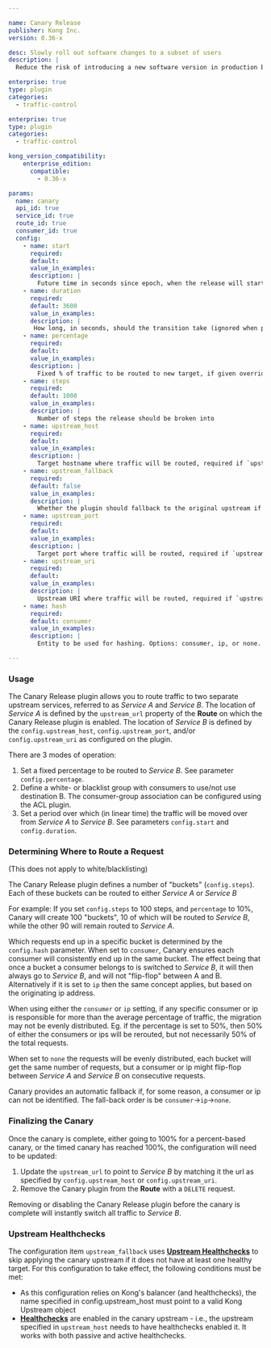 ```yaml
---

name: Canary Release
publisher: Kong Inc.
version: 0.36-x

desc: Slowly roll out software changes to a subset of users
description: |
  Reduce the risk of introducing a new software version in production by slowly rolling out the change to a small subset of users. This plugin also enables roll back to your original upstream service, or shift all traffic to the new version.

enterprise: true
type: plugin
categories:
  - traffic-control

enterprise: true
type: plugin
categories:
  - traffic-control

kong_version_compatibility:
    enterprise_edition:
      compatible:
        - 0.36-x

params:
  name: canary
  api_id: true
  service_id: true
  route_id: true
  consumer_id: true
  config:
    - name: start
      required:
      default:
      value_in_examples:
      description: |
        Future time in seconds since epoch, when the release will start (ignored when percentage is set, or when using whitelist or blacklist)
    - name: duration
      required:
      default: 3600
      value_in_examples:
      description: |
       How long, in seconds, should the transition take (ignored when percentage is set, or when using whitelist or blacklist)
    - name: percentage
      required:
      default:
      value_in_examples:
      description: |
        Fixed % of traffic to be routed to new target, if given overrides `start` and `duration`
    - name: steps
      required:
      default: 1000
      value_in_examples:
      description: |
        Number of steps the release should be broken into
    - name: upstream_host
      required:
      default:
      value_in_examples:
      description: |
        Target hostname where traffic will be routed, required if `upstream_uri` is not set
    - name: upstream_fallback
      required:
      default: false
      value_in_examples:
      description: |
        Whether the plugin should fallback to the original upstream if the canary upstream doesn't have at least one healthy target. `upstream_host` must point to a valid Kong Upstream entity
    - name: upstream_port
      required:
      default:
      value_in_examples:
      description: |
        Target port where traffic will be routed, required if `upstream_uri/host` is not set
    - name: upstream_uri
      required:
      default:
      value_in_examples:
      description: |
        Upstream URI where traffic will be routed, required if `upstream_host` is not set
    - name: hash
      required:
      default: consumer
      value_in_examples:
      description: |
        Entity to be used for hashing. Options: consumer, ip, or none. Please make sure when not using none, to properly set the settings for `trusted_ips` (see settings `trusted_ips` and `real_ip_header` in the Kong config file)

---
```


### Usage

The Canary Release plugin allows you to route traffic to two separate upstream 
services, referred to as _Service A_ and _Service B_. The location of _Service A_
is defined by the `upstream_url` property of the **Route** on which the Canary
Release plugin is enabled. The location of _Service B_ is defined by the 
`config.upstream_host`, `config.upstream_port`, and/or `config.upstream_uri` as
configured on the plugin.

There are 3 modes of operation:

1. Set a fixed percentage to be routed to _Service B_. See parameter
   `config.percentage`.
2. Define a white- or blacklist group with consumers to use/not use destination
   B. The consumer-group association can be configured using the ACL plugin.
3. Set a period over which (in linear time) the traffic will be moved over
   from _Service A_ to _Service B_. See parameters `config.start` and 
   `config.duration`.

### Determining Where to Route a Request

(This does not apply to white/blacklisting)

The Canary Release plugin defines a number of "buckets" (`config.steps`). 
Each of these buckets can be routed to either _Service A_ or _Service B_ 

For example: If you set `config.steps` to 100 steps, and `percentage` to 10%, 
Canary will create 100 "buckets", 10 of which will be routed to _Service B_, 
while the other 90 will remain routed to _Service A_.

Which requests end up in a specific bucket is determined by the `config.hash` 
parameter. When set to `consumer`, Canary ensures each consumer will 
consistently end up in the same bucket. The effect being that once a bucket a 
consumer belongs to is switched to _Service B_, it will then always go to 
_Service B_, and will not "flip-flop" between A and B. Alternatively if it is set to
`ip` then the same concept applies, but based on the originating ip address.

When using either the `consumer` or `ip` setting, if any specific consumer or ip 
is responsible for more than the average percentage of traffic, the migration 
may not be evenly distributed. Eg. if the percentage is set to 50%, then 50% of 
either the consumers or ips will be rerouted, but not necessarily 50% of the total requests.

When set to `none` the requests will be evenly distributed, each bucket 
will get the same number of requests, but a consumer or ip might flip-flop between 
_Service A_ and _Service B_ on consecutive requests.

Canary provides an automatic fallback if, for some reason, a consumer or ip can 
not be identified. The fall-back order is be `consumer`->`ip`->`none`.

### Finalizing the Canary

Once the canary is complete, either going to 100% for a percent-based canary, 
or the timed canary has reached 100%, the configuration will need to be updated:

1. Update the `upstream_url` to point to _Service B_ by matching it the url as 
specified by `config.upstream_host` or `config.upstream_uri`.
2. Remove the Canary plugin from the **Route** with a `DELETE` request.

Removing or disabling the Canary Release plugin before the canary is complete will
instantly switch all traffic to _Service B_.


### Upstream Healthchecks

The configuration item `upstream_fallback` uses 
[**Upstream Healthchecks**]({{page.kong_version}}/admin-api/#upstream-objects) 
to skip applying the canary upstream if it does not have at least one healthy 
target. For this configuration to take effect, the following conditions must be met:

 - As this configuration relies on Kong's balancer (and healthchecks), 
 the name specified in config.upstream_host must point to a valid Kong Upstream 
 object
 - [**Healthchecks**]({{page.kong_version}}/health-checks-circuit-breakers/) are 
 enabled in the canary upstream - i.e., the upstream specified in `upstream_host` 
 needs to have healthchecks enabled it. It works with both passive and active 
 healthchecks.